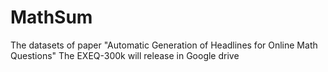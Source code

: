 # MathSum
The datasets of paper "Automatic Generation of Headlines for Online Math Questions" 
The EXEQ-300k will release in Google drive
